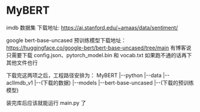 # MyBERT

imdb 数据集 下载地址:
https://ai.stanford.edu/~amaas/data/sentiment/

google bert-base-uncased 预训练模型下载地址：
https://huggingface.co/google-bert/bert-base-uncased/tree/main
有博客说只需要下载 config.json、pytorch_model.bin 和 vocab.txt
如果跑不通的话再下其他文件也行

下载完这两项之后，工程路径安排为：
MyBERT  |--python
        |--data     |--aclImdb_v1           |--(下载的数据)
        |--models   |--bert-base-uncased    |--(下载的预训练模型)

装完库后应该就能运行 main.py 了

